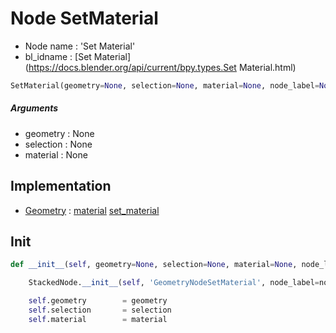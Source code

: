 # Node SetMaterial

- Node name : 'Set Material'
- bl_idname : [Set Material](https://docs.blender.org/api/current/bpy.types.Set Material.html)


``` python
SetMaterial(geometry=None, selection=None, material=None, node_label=None, node_color=None)
```
##### Arguments

- geometry : None
- selection : None
- material : None

## Implementation

- [Geometry](/docs/GeoNodes/Geometry.md) : [material](/docs/GeoNodes/Geometry.md#material) [set_material](/docs/GeoNodes/Geometry.md#set_material)

## Init

``` python
def __init__(self, geometry=None, selection=None, material=None, node_label=None, node_color=None):

    StackedNode.__init__(self, 'GeometryNodeSetMaterial', node_label=node_label, node_color=node_color)

    self.geometry        = geometry
    self.selection       = selection
    self.material        = material
```
